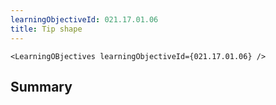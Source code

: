 ```yaml
---
learningObjectiveId: 021.17.01.06
title: Tip shape
---
```


```tsx eval
<LearningOBjectives learningObjectiveId={021.17.01.06} />
```

## Summary
